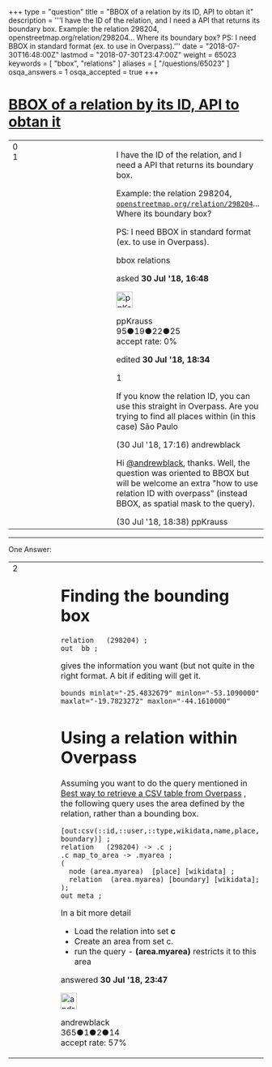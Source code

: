 +++
type = "question"
title = "BBOX of a relation by its ID, API to obtan it"
description = '''I have the ID of the relation, and I need a API that returns its boundary box. Example: the relation 298204, openstreetmap.org/relation/298204... Where its boundary box?  PS: I need BBOX in standard format (ex. to use in Overpass).'''
date = "2018-07-30T16:48:00Z"
lastmod = "2018-07-30T23:47:00Z"
weight = 65023
keywords = [ "bbox", "relations" ]
aliases = [ "/questions/65023" ]
osqa_answers = 1
osqa_accepted = true
+++

<div class="headNormal">

# [BBOX of a relation by its ID, API to obtan it](/questions/65023/bbox-of-a-relation-by-its-id-api-to-obtan-it)

</div>

<div id="main-body">

<div id="askform">

<table id="question-table" style="width:100%;">
<colgroup>
<col style="width: 50%" />
<col style="width: 50%" />
</colgroup>
<tbody>
<tr>
<td style="width: 30px; vertical-align: top"><div class="vote-buttons">
<span id="post-65023-upvote" class="ajax-command post-vote up" rel="nofollow" title="I like this post (click again to cancel)"> </span>
<div id="post-65023-score" class="post-score" title="current number of votes">
0
</div>
<span id="post-65023-downvote" class="ajax-command post-vote down" rel="nofollow" title="I dont like this post (click again to cancel)"> </span> <span id="favorite-mark" class="ajax-command favorite-mark" rel="nofollow" title="mark/unmark this question as favorite (click again to cancel)"> </span>
<div id="favorite-count" class="favorite-count">
1
</div>
</div></td>
<td><div id="item-right">
<div class="question-body">
<p>I have the ID of the relation, and I need a API that returns its boundary box.</p>
<p>Example: the relation 298204, <a href="https://www.openstreetmap.org/relation/298204"><code>openstreetmap.org/relation/298204</code></a>... Where its boundary box?</p>
<p>PS: I need BBOX in standard format (ex. to use in Overpass).</p>
</div>
<div id="question-tags" class="tags-container tags">
<span class="post-tag tag-link-bbox" rel="tag" title="see questions tagged &#39;bbox&#39;">bbox</span> <span class="post-tag tag-link-relations" rel="tag" title="see questions tagged &#39;relations&#39;">relations</span>
</div>
<div id="question-controls" class="post-controls">
&#10;</div>
<div class="post-update-info-container">
<div class="post-update-info post-update-info-user">
<p>asked <strong>30 Jul '18, 16:48</strong></p>
<img src="https://secure.gravatar.com/avatar/6963015ca2c3146e2a2a348b7fcb793b?s=32&amp;d=identicon&amp;r=g" class="gravatar" width="32" height="32" alt="ppKrauss&#39;s gravatar image" />
<p><span>ppKrauss</span><br />
<span class="score" title="95 reputation points">95</span><span title="19 badges"><span class="badge1">●</span><span class="badgecount">19</span></span><span title="22 badges"><span class="silver">●</span><span class="badgecount">22</span></span><span title="25 badges"><span class="bronze">●</span><span class="badgecount">25</span></span><br />
<span class="accept_rate" title="Rate of the user&#39;s accepted answers">accept rate:</span> <span title="ppKrauss has no accepted answers">0%</span></p>
</div>
<div class="post-update-info post-update-info-edited">
<p><span> edited <strong>30 Jul '18, 18:34</strong> </span></p>
</div>
</div>
<div id="comments-container-65023" class="comments-container">
<span id="65025"></span>
<div id="comment-65025" class="comment">
<div id="post-65025-score" class="comment-score">
1
</div>
<div class="comment-text">
<p>If you know the relation ID, you can use this straight in Overpass. Are you trying to find all places within (in this case) São Paulo</p>
</div>
<div id="comment-65025-info" class="comment-info">
<span class="comment-age">(30 Jul '18, 17:16)</span> <span class="comment-user userinfo">andrewblack</span>
</div>
</div>
<span id="65028"></span>
<div id="comment-65028" class="comment">
<div id="post-65028-score" class="comment-score">
&#10;</div>
<div class="comment-text">
<p>Hi <a href="https://help.openstreetmap.org/users/9571/andrewblack"></a><a href="https://help.openstreetmap.org/users/9571/andrewblack">@andrewblack</a>, thanks. Well, the question was oriented to BBOX but will be welcome an extra "how to use relation ID with overpass" (instead BBOX, as spatial mask to the query).</p>
</div>
<div id="comment-65028-info" class="comment-info">
<span class="comment-age">(30 Jul '18, 18:38)</span> <span class="comment-user userinfo">ppKrauss</span>
</div>
</div>
</div>
<div id="comment-tools-65023" class="comment-tools">
&#10;</div>
<div class="clear">
&#10;</div>
<div id="comment-65023-form-container" class="comment-form-container">
&#10;</div>
<div class="clear">
&#10;</div>
</div></td>
</tr>
</tbody>
</table>

------------------------------------------------------------------------

<div class="tabBar">

<span id="sort-top"></span>

<div class="headQuestions">

One Answer:

</div>

</div>

<span id="65035"></span>

<div id="answer-container-65035" class="answer accepted-answer">

<table style="width:100%;">
<colgroup>
<col style="width: 50%" />
<col style="width: 50%" />
</colgroup>
<tbody>
<tr>
<td style="width: 30px; vertical-align: top"><div class="vote-buttons">
<span id="post-65035-upvote" class="ajax-command post-vote up" rel="nofollow" title="I like this post (click again to cancel)"> </span>
<div id="post-65035-score" class="post-score" title="current number of votes">
2
</div>
<span id="post-65035-downvote" class="ajax-command post-vote down" rel="nofollow" title="I dont like this post (click again to cancel)"> </span> <span class="accept-answer on" rel="nofollow" title="ppKrauss has selected this answer as the correct answer"> </span>
</div></td>
<td><div class="item-right">
<div class="answer-body">
<h1 id="finding-the-bounding-box">Finding the bounding box</h1>
<pre><code>relation   (298204) ;
out  bb ;</code></pre>
<p>gives the information you want (but not quite in the right format. A bit if editing will get it.</p>
<pre><code>bounds minlat=&quot;-25.4832679&quot; minlon=&quot;-53.1090000&quot; maxlat=&quot;-19.7823272&quot; maxlon=&quot;-44.1610000&quot;</code></pre>
<h1 id="using-a-relation-within-overpass">Using a relation within Overpass</h1>
<p>Assuming you want to do the query mentioned in <a href="https://help.openstreetmap.org/questions/65020/best-way-to-retrieve-a-csv-table-from-overpass">Best way to retrieve a CSV table from Overpass</a> , the following query uses the area defined by the relation, rather than a bounding box.</p>
<pre><code>[out:csv(::id,::user,::type,wikidata,name,place, boundary)] ;
relation   (298204) -&gt; .c ;
.c map_to_area -&gt; .myarea ;
( 
  node (area.myarea)  [place] [wikidata] ;
  relation  (area.myarea) [boundary] [wikidata];  
);
out meta ;</code></pre>
<p>In a bit more detail</p>
<ul>
<li>Load the relation into set <strong>c</strong></li>
<li>Create an area from set c.</li>
<li>run the query - <strong>(area.myarea)</strong> restricts it to this area</li>
</ul>
</div>
<div class="answer-controls post-controls">
&#10;</div>
<div class="post-update-info-container">
<div class="post-update-info post-update-info-user">
<p>answered <strong>30 Jul '18, 23:47</strong></p>
<img src="https://secure.gravatar.com/avatar/ba18d96cf193429ae1a16c30828ef58d?s=32&amp;d=identicon&amp;r=g" class="gravatar" width="32" height="32" alt="andrewblack&#39;s gravatar image" />
<p><span>andrewblack</span><br />
<span class="score" title="365 reputation points">365</span><span title="1 badges"><span class="badge1">●</span><span class="badgecount">1</span></span><span title="2 badges"><span class="silver">●</span><span class="badgecount">2</span></span><span title="14 badges"><span class="bronze">●</span><span class="badgecount">14</span></span><br />
<span class="accept_rate" title="Rate of the user&#39;s accepted answers">accept rate:</span> <span title="andrewblack has 4 accepted answers">57%</span></p>
</div>
</div>
<div id="comments-container-65035" class="comments-container">
&#10;</div>
<div id="comment-tools-65035" class="comment-tools">
&#10;</div>
<div class="clear">
&#10;</div>
<div id="comment-65035-form-container" class="comment-form-container">
&#10;</div>
<div class="clear">
&#10;</div>
</div></td>
</tr>
</tbody>
</table>

</div>

<div class="paginator-container-left">

</div>

</div>

</div>

